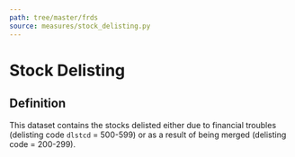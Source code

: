 ```yaml
---
path: tree/master/frds
source: measures/stock_delisting.py
---
```


# Stock Delisting

## Definition

This dataset contains the stocks delisted either due to financial troubles (delisting code `dlstcd` = 500-599) or as a result of being merged (delisting code = 200-299).